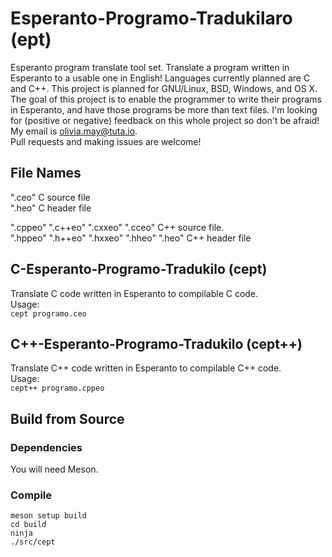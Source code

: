 # Esperanto-Programo-Tradukilaro (ept)
Esperanto program translate tool set. Translate a program written in Esperanto
to a usable one in English! Languages currently planned are C and C++.
This project is planned for GNU/Linux, BSD, Windows, and OS X.
The goal of this project is to enable the programmer to write their programs
in Esperanto, and have those programs be more than text files. I'm looking
for (positive or negative) feedback on this whole project so don't be afraid!
My email is olivia.may@tuta.io. <br>
Pull requests and making issues are welcome!

## File Names
".ceo" C source file <br>
".heo" C header file <br>

".cppeo" ".c++eo" ".cxxeo" ".cceo" C++ source file. <br>
".hppeo" ".h++eo" ".hxxeo" ".hheo" ".heo" C++ header file <br>

## C-Esperanto-Programo-Tradukilo (cept)
Translate C code written in Esperanto to compilable C code. <br>
Usage: <br>
`cept programo.ceo` <br>

## C++-Esperanto-Programo-Tradukilo (cept++)
Translate C++ code written in Esperanto to compilable C++ code. <br>
Usage: <br>
`cept++ programo.cppeo` <br>

## Build from Source
### Dependencies
You will need Meson.

### Compile
`meson setup build` <br>
`cd build` <br>
`ninja` <br>
`./src/cept` <br>

